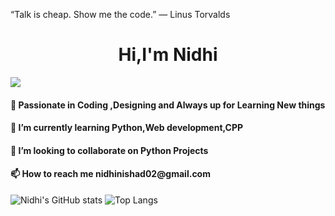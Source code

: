 “Talk is cheap. Show me the code.” ― Linus Torvalds

<h1 align = 'center'>Hi,I'm Nidhi</h1>

![](https://komarev.com/ghpvc/?username=nidhi-2619)

 <h4>👀 Passionate in Coding ,Designing and Always up for Learning New things</h4>
    
 <h4> 🌱 I’m currently learning Python,Web development,CPP</h4>
    
 <h4>💞️ I’m looking to collaborate on Python Projects </h4>
    
 <h4>📫 How to reach me nidhinishad02@gmail.com</h4>
<!---
nidhi-2619/nidhi-2619 is a ✨ special ✨ repository because its `README.md` (this file) appears on your GitHub profile.
You can click the Preview link to take a look at your changes.
--->

<!-- ## 🧰 Languages and Tools:
<p align="center">
<img src="https://raw.githubusercontent.com/github/explore/80688e429a7d4ef2fca1e82350fe8e3517d3494d/topics/python/python.png" alt="Python" height="40" style="vertical-align:top; margin:4px">
<img src="https://raw.githubusercontent.com/github/explore/80688e429a7d4ef2fca1e82350fe8e3517d3494d/topics/javascript/javascript.png" alt="Javascript" height="40" style="vertical-align:top; margin:4px">

</p> -->

![Nidhi's GitHub stats](https://github-readme-stats.vercel.app/api/?username=nidhi-2619&show_icons=true&theme=radical&count_private=true)
![Top Langs](https://github-readme-stats.vercel.app/api/top-langs/?username=nidhi-2619&langs_count=5)

